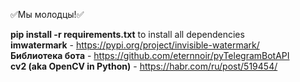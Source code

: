 ✅Мы молодцы!✅

<b>pip install -r requirements.txt</b> to install all dependencies    
<b>imwatermark</b> - https://pypi.org/project/invisible-watermark/      
<b>Библиотека бота</b> - https://github.com/eternnoir/pyTelegramBotAPI     
<b>cv2 (aka OpenCV in Python)</b> - https://habr.com/ru/post/519454/
